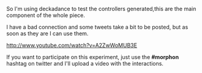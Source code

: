 So I'm using deckadance to test the controllers generated,this are the main component of the whole piece.

I have a bad connection and some tweets take a bit to be posted, but as soon as they are I can use them.

http://www.youtube.com/watch?v=A2ZwWoMUB3E

If you want to participate on this experiment, just use the **#morphon** hashtag on twitter and I'll upload a video with the interactions.